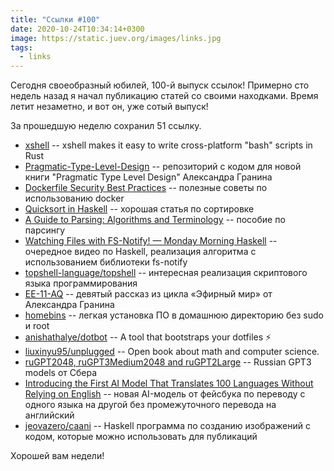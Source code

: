 ```yaml
---
title: "Ссылки #100"
date: 2020-10-24T10:34:14+0300
image: https://static.juev.org/images/links.jpg
tags:
  - links
---
```

Сегодня своеобразный юбилей, 100-й выпуск ссылок! Примерно сто недель назад я
начал публикацию статей со своими находками. Время летит незаметно, и вот он,
уже сотый выпуск!

За прошедшую неделю сохранил 51 ссылку.

* [xshell](https://docs.rs/xshell/0.1.2/xshell/index.html) -- xshell makes it easy to write cross-platform "bash" scripts in Rust
* [Pragmatic-Type-Level-Design](https://github.com/graninas/Pragmatic-Type-Level-Design) -- репозиторий с кодом для новой книги "Pragmatic Type Level Design"
Александра Гранина
* [Dockerfile Security Best Practices](https://cloudberry.engineering/article/dockerfile-security-best-practices/) -- полезные советы по использованию docker
* [Quicksort in Haskell](https://qnikst.github.io/posts/2020-10-18-quicksort.html) -- хорошая статья по сортировке
* [A Guide to Parsing: Algorithms and Terminology](https://tomassetti.me/guide-parsing-algorithms-terminology/) -- пособие по парсингу
* [Watching Files with FS-Notify! — Monday Morning Haskell](https://mmhaskell.com/blog/2020/10/19/watching-files-with-fs-notify) -- очередное видео по Haskell, реализация алгоритма с использованием библиотеки fs-notify
* [topshell-language/topshell](https://github.com/topshell-language/topshell) -- интересная реализация скриптового языка программирования
* [EE-11-AQ](https://graninas.com/2020/10/22/ee-11-aq/) -- девятый рассказ из цикла «Эфирный мир» от Александра Гранина
* [homebins](https://github.com/lunaryorn/homebins) -- легкая установка ПО в домашнюю директорию без sudo и root
* [anishathalye/dotbot](https://github.com/anishathalye/dotbot) -- A tool that bootstraps your dotfiles ⚡️
* [liuxinyu95/unplugged](https://github.com/liuxinyu95/unplugged) -- Open book about math and computer science.
* [ruGPT2048, ruGPT3Medium2048 and ruGPT2Large](https://github.com/sberbank-ai/ru-gpts) -- Russian GPT3 models от Сбера
* [Introducing the First AI Model That Translates 100 Languages Without Relying on English](https://about.fb.com/news/2020/10/first-multilingual-machine-translation-model/) -- новая AI-модель от фейсбука по переводу с одного языка на другой без промежуточного перевода на английский
* [jeovazero/caani](https://github.com/jeovazero/caani) -- Haskell программа по созданию изображений с кодом, которые можно использовать для публикаций

Хорошей вам недели!
